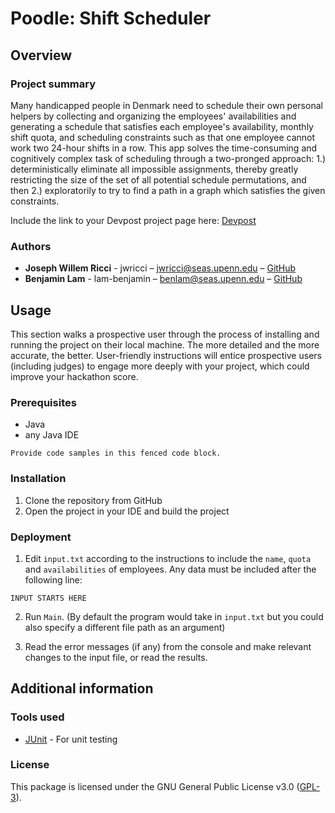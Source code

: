 # Poodle: Shift Scheduler

## Overview

### Project summary

Many handicapped people in Denmark need to schedule their own personal
helpers by collecting and organizing the employees' availabilities and generating
a schedule that satisfies each employee's availability, monthly shift quota, and
scheduling constraints such as that one employee cannot work two 24-hour shifts in a row.
This app solves the time-consuming and cognitively complex task of scheduling through a
two-pronged approach: 1.) deterministically eliminate all impossible assignments, thereby
greatly restricting the size of the set of all potential schedule permutations, and then
2.) exploratorily to try to find a path in a graph which satisfies the given constraints.

Include the link to your Devpost project page here: [Devpost](https://devpost.com/software/poodle-scheduler)

### Authors

* **Joseph Willem Ricci** - jwricci – jwricci@seas.upenn.edu – [GitHub](https://github.com/Joseph-Willem-Ricci)
* **Benjamin Lam** - lam-benjamin – benlam@seas.upenn.edu – [GitHub](https://github.com/lam-benjamin)

## Usage

This section walks a prospective user through the process of installing and running the project on their local machine. The more detailed and the more accurate, the better. User-friendly instructions will entice prospective users (including judges) to engage more deeply with your project, which could improve your hackathon score.

### Prerequisites

- Java
- any Java IDE

```
Provide code samples in this fenced code block.
```

### Installation

1. Clone the repository from GitHub
2. Open the project in your IDE and build the project

### Deployment

1. Edit `input.txt` according to the instructions to include the `name`, `quota` and `availabilities` of employees.
Any data must be included after the following line: 
```
INPUT STARTS HERE
```
 
2. Run `Main`. (By default the program would take in `input.txt` but you could also specify a different file path as an argument)

3. Read the error messages (if any) from the console and make relevant changes to the input file, or read the results.

## Additional information

### Tools used
* [JUnit](https://junit.org/junit4/) - For unit testing


### License

This package is licensed under the GNU General Public License v3.0 (<a href="https://choosealicense.com/licenses/gpl-3.0/" target="_blank">GPL-3</a>).
